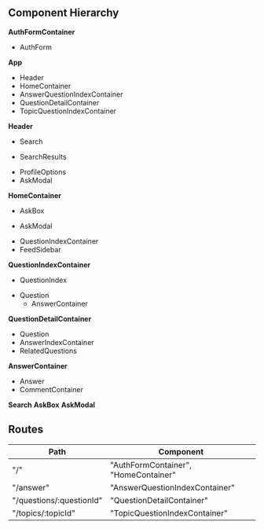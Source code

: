 ## Component Hierarchy

**AuthFormContainer**
 - AuthForm

**App**
 - Header
 - HomeContainer
 - AnswerQuestionIndexContainer
 - QuestionDetailContainer
 - TopicQuestionIndexContainer

**Header**
 - Search
  * SearchResults
 - ProfileOptions
 - AskModal

**HomeContainer**
 - AskBox
  * AskModal
 - QuestionIndexContainer
 - FeedSidebar

**QuestionIndexContainer**
 - QuestionIndex
  + Question
    + AnswerContainer

**QuestionDetailContainer**
 - Question
 - AnswerIndexContainer
 - RelatedQuestions

**AnswerContainer**
 - Answer
 - CommentContainer

**Search**
**AskBox**
**AskModal**


## Routes

|Path   | Component   |
|-------|-------------|
| "/" | "AuthFormContainer", "HomeContainer" |
| "/answer" | "AnswerQuestionIndexContainer" |
| "/questions/:questionId" | "QuestionDetailContainer" |
| "/topics/:topicId" | "TopicQuestionIndexContainer" |

